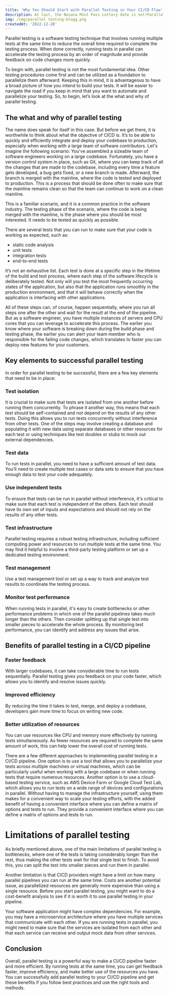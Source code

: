 ```yaml
---
title: 'Why You Should Start with Parallel Testing in Your CI/CD Flow'
description: At last, the Nosana Mint Pass Lottery date is set!Parallel testing is a software testing technique that involves running multiple tests at the same time to reduce the overall time required to complete the testing process. 
img: /img/parallel testing-blogg.png
createdAt: '2022-12-28'
---
```

Parallel testing is a software testing technique that involves running multiple tests at the same time to reduce the overall time required to complete the testing process. When done correctly, running tests in parallel can accelerate the testing process by an order of magnitude and provide feedback on code changes more quickly.
 
To begin with, parallel testing is not the most fundamental idea. Other testing procedures come first and can be utilized as a foundation to parallelize them afterward. Keeping this in mind, it is advantageous to have a broad picture of how you intend to build your tests. It will be easier to navigate the road if you keep in mind that you want to automate and parallelize your testing. So, to begin, let’s look at the what and why of parallel testing.
 
## The what and why of parallel testing
 
The name does speak for itself in this case. But before we get there, it is worthwhile to think about what the objective of CICD is. It’s to be able to quickly and efficiently integrate and deploy your codebase to production, especially when working with a large team of software contributors. Let's imagine the following scenario: You’ve assembled a sizeable team of software engineers working on a large codebase. Fortunately, you have a version control system in place, such as Git, where you can keep track of all the changes that are made to the codebase, including every time a feature gets developed, a bug gets fixed, or a new branch is made. Afterward, the branch is merged with the mainline, where the code is tested and deployed to production. 
This is a process that should be done often to make sure that the mainline remains clean so that the team can continue to work on a clean mainline.
 
This is a familiar scenario, and it is a common practice in the software industry. The testing phase of the scenario, where the code is being merged with the mainline, is the phase where you should be most interested. It needs to be tested as quickly as possible.
 
There are several tests that you can run to make sure that your code is working as expected, such as:
 
- static code analysis
- unit tests
- integration tests
- end-to-end tests
 
It’s not an exhaustive list. Each test is done at a specific step in the lifetime of the build and test process, where each step of the software lifecycle is deliberately tested. Not only will you test the most frequently occurring states of the application, but also that the application runs smoothly in the production environment, and that it will behave correctly when the application is interfacing with other applications.
 
All of these steps can, of course, happen sequentially, where you run all steps one after the other and wait for the result at the end of the pipeline. But as a software engineer, you have multiple instances of servers and CPU cores that you can leverage to accelerate this process. The earlier you know where your software is breaking down during the build phase and testing phase, the earlier you can alert your team member who is responsible for the failing code changes, which translates to faster you can deploy new features for your customers.
 
## Key elements to successful parallel testing
 
In order for parallel testing to be successful, there are a few key elements that need to be in place:
 
### Test isolation
It is crucial to make sure that tests are isolated from one another before running them concurrently. To phrase it another way, this means that each test should be self-contained and not depend on the results of any other tests. Doing this allows you to run tests concurrently without interference from other tests. One of the steps may involve creating a database and populating it with new data using separate databases or other resources for each test or using techniques like test doubles or stubs to mock out external dependencies.
 
### Test data
To run tests in parallel, you need to have a sufficient amount of test data. You’ll need to create multiple test cases or data sets to ensure that you have enough data to test your code adequately.
 
### Use independent tests
To ensure that tests can be run in parallel without interference, it's critical to make sure that each test is independent of the others. Each test should have its own set of inputs and expectations and should not rely on the results of any other tests.
 
### Test infrastructure
Parallel testing requires a robust testing infrastructure, including sufficient computing power and resources to run multiple tests at the same time. You may find it helpful to involve a third-party testing platform or set up a dedicated testing environment.
 
### Test management 
Use a test management tool or set up a way to track and analyze test results to coordinate the testing process.
 
### Monitor test performance
When running tests in parallel, it's easy to create bottlenecks or other performance problems in which one of the parallel pipelines takes much longer than the others. Then consider splitting up that single test into smaller pieces to accelerate the whole process. By monitoring test performance, you can identify and address any issues that arise.
 
 
## Benefits of parallel testing in a CI/CD pipeline
 
### Faster feedback
With larger codebases, it can take considerable time to run tests sequentially. Parallel testing gives you feedback on your code faster, which allows you to identify and resolve issues quickly. 
 
### Improved efficiency
By reducing the time it takes to test, merge, and deploy a codebase, developers gain more time to focus on writing new code.
 
### Better utilization of resources
You can use resources like CPU and memory more effectively by running tests simultaneously. As fewer resources are required to complete the same amount of work, this can help lower the overall cost of running tests.
 
There are a few different approaches to implementing parallel testing in a CI/CD pipeline. One option is to use a tool that allows you to parallelize your tests across multiple machines or virtual machines, which can be particularly useful when working with a large codebase or when running tests that require numerous resources. Another option is to use a cloud-based testing service, such as AWS Device Farm or Google Cloud Test Lab, which allows you to run tests on a wide range of devices and configurations in parallel. Without having to manage the infrastructure yourself, using them makes for a convenient way to scale your testing efforts, with the added benefit of having a convenient interface where you can define a matrix of options and tests to run. They provide a convenient interface where you can define a matrix of options and tests to run. 


# Limitations of parallel testing
 
As briefly mentioned above, one of the main limitations of parallel testing is bottlenecks, where one of the tests is taking considerably longer than the rest, thus making the other tests wait for that single test to finish. To avoid this, you can split the test into smaller pieces and run them in parallel.
 
Another limitation is that CICD providers might have a limit on how many parallel pipelines you can run at the same time. Costs are another potential issue, as parallelized resources are generally more expensive than using a single resource. Before you start parallel testing, you might want to do a cost-benefit analysis to see if it is worth it to use parallel testing in your pipeline.
 
Your software application might have complex dependencies. For example, you may have a microservice architecture where you have multiple services that communicate with each other. If you are running tests in parallel, you might need to make sure that the services are isolated from each other and that each service can receive and output mock data from other services.
 
## Conclusion
 
Overall, parallel testing is a powerful way to make a CI/CD pipeline faster and more efficient. By running tests at the same time, you can get feedback faster, improve efficiency, and make better use of the resources you have. You can successfully add parallel testing to your CI/CD pipeline and get these benefits if you follow best practices and use the right tools and methods.
